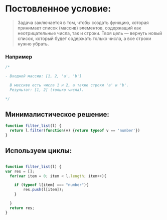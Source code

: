 
# Постовленное условие: 

> Задача заключается в том, чтобы создать функцию, которая принимает список (массив) элементов, содержащий как неотрицательные числа, так и строки. Твоя цель — вернуть новый список, который будет содержать только числа, а все строки нужно убрать.

 
### Например

```js
/* 

- Входной массив: [1, 2, 'a', 'b']

  В массиве есть числа 1 и 2, а также строки 'a' и 'b'.
  Результат: [1, 2] (только числа). 

*/
```


## Минималистическое решение: 

```js
function filter_list(l) {
  return l.filter(function(v) {return typeof v == 'number'})
}

```

## Используем циклы: 

```js

function filter_list(l) {
var res = [];
  for(var item = 0; item < l.length; item++){

    if (typeof l[item] === "number"){
        res.push(l[item]);
    }

  }
  return res;
}

```